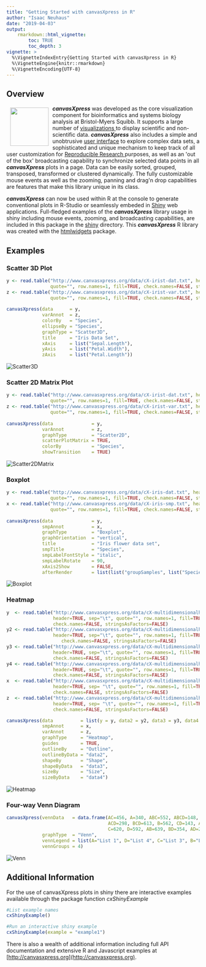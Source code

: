 ```yaml
---
title: "Getting Started with canvasXpress in R"
author: "Isaac Neuhaus"
date: "2019-04-03"
output: 
    rmarkdown::html_vignette:
        toc: TRUE
        toc_depth: 3
vignette: >
  %\VignetteIndexEntry{Getting Started with canvasXpress in R}
  %\VignetteEngine{knitr::rmarkdown}
  %\VignetteEncoding{UTF-8}
---
```

## Overview

<a href="http://canvasxpress.org"><img src="images/brand3.png" align="left" hspace="10" vspace="6" width="100"></a>

***canvasXpress*** was developed as the core visualization component for bioinformatics and systems biology analysis
at Bristol-Myers Squibb. It supports a large number of [visualizations ](http://canvasxpress.org/html/gallery.html) to display scientific and non-scientific
data. ***canvasXpress*** also includes a simple and unobtrusive [user interface](http://canvasxpress.org/html/user-interface.html) to explore complex data sets, a sophisticated and unique mechanism to keep track of all user customization for [Reproducible Research ](http://canvasxpress.org/html/reproducible-research.html) purposes, as well as an 'out of the box'
broadcasting capability to synchronize selected data points in all ***canvasXpress*** plots in a page. Data can
be easily sorted, grouped, transposed, transformed or clustered dynamically. The fully customizable mouse events
as well as the zooming, panning and drag'n drop capabilities are features that make this library unique in its
class.

***canvasXpress*** can now be used within R at the console to generate conventional plots in R-Studio or seamlessly embeded in [Shiny](http://shiny.rstudio.com) web applications. Full-fledged examples of the ***canvasXpress*** library usage in shiny including mouse events, zooming, and broadcasting capabilities, are included in this package in the [shiny](shiny/example3) directory. This ***canvasXpress*** R library was created with the [htmlwidgets](https://github.com/ramnathv/htmlwidgets) package.

## Examples

### Scatter 3D Plot

```r
y <- read.table("http://www.canvasxpress.org/data/cX-irist-dat.txt", header=TRUE, sep="\t", 
                quote="", row.names=1, fill=TRUE, check.names=FALSE, stringsAsFactors=FALSE)
z <- read.table("http://www.canvasxpress.org/data/cX-irist-var.txt", header=TRUE, sep= "\t", 
                quote="", row.names=1, fill=TRUE, check.names=FALSE, stringsAsFactors=FALSE)
               
canvasXpress(data      = y,
             varAnnot  = z,
             colorBy   = "Species",
             ellipseBy = "Species",
             graphType = "Scatter3D",
             title     = "Iris Data Set",
             xAxis     = list("Sepal.Length"),
             yAxis     = list("Petal.Width"),
             zAxis     = list("Petal.Length"))
```
![Scatter3D](images/R-Scatter3D.png)

### Scatter 2D Matrix Plot

```r
y <- read.table("http://www.canvasxpress.org/data/cX-irist-dat.txt", header=TRUE, sep="\t", 
                quote="", row.names=1, fill=TRUE, check.names=FALSE, stringsAsFactors=FALSE)
z <- read.table("http://www.canvasxpress.org/data/cX-irist-var.txt", header=TRUE, sep= "\t", 
                quote="", row.names=1, fill=TRUE, check.names=FALSE, stringsAsFactors=FALSE)
                   
canvasXpress(data              = y,
             varAnnot          = z,
             graphType         = "Scatter2D",
             scatterPlotMatrix = TRUE,
             colorBy           = "Species",
             showTransition    = TRUE)
```
![Scatter2DMatrix](images/R-Scatter2DMatrix.png)

### Boxplot

```r
y <- read.table("http://www.canvasxpress.org/data/cX-iris-dat.txt", header=TRUE, sep="\t", 
                quote="", row.names=1, fill=TRUE, check.names=FALSE, stringsAsFactors=FALSE)
x <- read.table("http://www.canvasxpress.org/data/cX-iris-smp.txt", header=TRUE, sep= "\t", 
                quote="", row.names=1, fill=TRUE, check.names=FALSE, stringsAsFactors=FALSE)
                
canvasXpress(data              = y,
             smpAnnot          = x,
             graphType         = "Boxplot",
             graphOrientation  = "vertical",
             title             = "Iris flower data set",
             smpTitle          = "Species",
             smpLabelFontStyle = "italic",
             smpLabelRotate    = 90,
             xAxis2Show        = FALSE,
             afterRender       = list(list("groupSamples", list("Species"))))
```
![Boxplot](images/R-Boxplot.png)

### Heatmap

```r
y  <- read.table("http://www.canvasxpress.org/data/cX-multidimensionalheatmap-dat.txt",
                 header=TRUE, sep="\t", quote="", row.names=1, fill=TRUE, 
                 check.names=FALSE, stringsAsFactors=FALSE)
y2 <- read.table("http://www.canvasxpress.org/data/cX-multidimensionalheatmap-dat2.txt",
                 header=TRUE, sep="\t", quote="", row.names=1, fill=TRUE, 
                    check.names=FALSE, stringsAsFactors=FALSE)
y3 <- read.table("http://www.canvasxpress.org/data/cX-multidimensionalheatmap-dat3.txt",
                 header=TRUE, sep="\t", quote="", row.names=1, fill=TRUE, 
                 check.names=FALSE, stringsAsFactors=FALSE)
y4 <- read.table("http://www.canvasxpress.org/data/cX-multidimensionalheatmap-dat4.txt",
                 header=TRUE, sep="\t", quote="", row.names=1, fill=TRUE, 
                 check.names=FALSE, stringsAsFactors=FALSE)
x  <- read.table("http://www.canvasxpress.org/data/cX-multidimensionalheatmap-smp.txt",
                 header=TRUE, sep= "\t", quote="", row.names=1, fill=TRUE, 
                 check.names=FALSE, stringsAsFactors=FALSE)
z  <- read.table("http://www.canvasxpress.org/data/cX-multidimensionalheatmap-var.txt",
                 header=TRUE, sep= "\t", quote="", row.names=1, fill=TRUE, 
                 check.names=FALSE, stringsAsFactors=FALSE)

canvasXpress(data          = list(y = y, data2 = y2, data3 = y3, data4 = y4),
             smpAnnot      = x,
             varAnnot      = z,
             graphType     = "Heatmap",
             guides        = TRUE,
             outlineBy     = "Outline",
             outlineByData = "data2",
             shapeBy       = "Shape",
             shapeByData   = "data3",
             sizeBy        = "Size",
             sizeByData    = "data4")
```
![Heatmap](images/R-Heatmap.png)

### Four-way Venn Diagram

```r
canvasXpress(vennData   = data.frame(AC=456, A=340, ABC=552, ABCD=148, BC=915,
                                     ACD=298, BCD=613, B=562, CD=143, ABD=578, 
                                     C=620, D=592, AB=639, BD=354, AD=257),
             graphType  = "Venn",
             vennLegend = list(A="List 1", D="List 4", C="List 3", B="List 2"),
             vennGroups = 4)
```
![Venn](images/R-Venn.png)

## Additional Information 

For the use of canvasXpress plots in shiny there are interactive examples available through the
package function *cxShinyExample*

```r
#List example names
cxShinyExample()

#Run an interactive shiny example
cxShinyExample(example = "example1")
```

There is also a wealth of additional information including full API documentation 
and extensive R and Javascript examples at [http://canvasxpress.org](http://canvasxpress.org).
